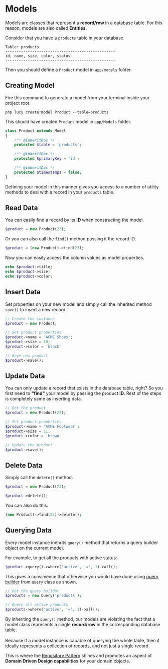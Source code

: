 # Models

Models are classes that represent a **record/row** in a database table. For this reason, models are also called **Entities**.

Consider that you have a `products` table in your database.

```table
Table: products
-------------------------------------------------
id, name, size, color, status
-------------------------------------------------
```

Then you should define a `Product` model in <code>app/models</code> folder.

## Creating Model

Fire this command to generate a model from your terminal inside your project root.

```terminal
php lucy create:model Product --table=products
```

This should have created `Product` model in `app/Models` folder.

```php
class Product extends Model
{
    /** @inheritDoc */
    protected $table = 'products';

    /** @inheritDoc */
    protected $primaryKey = 'id';

    /** @inheritDoc */
    protected $timestamps = false;
}
```

Defining your model in this manner gives you access to a number of utility
methods to deal with a record in your `products` table.

## Read Data

You can easily find a record by its **ID** when constructing the model. 

```php
$product = new Product(23);
```

Or you can also call the <code>find()</code> method passing it the record ID.

```php
$product = (new Product)->find(23);
```

Now you can easily access the column values as model properties.

```php
echo $product->title;
echo $product->size;
echo $product->color;
```

## Insert Data

Set properties on your new model and simply call the inherited method <code>save()</code> 
to insert a new record.

```php
// Create the instance
$product = new Product;

// Set product properties
$product->name = 'ACME Shoes';
$product->size = 10;
$product->color = 'black'

// Save new product
$product->save();
```

## Update Data

You can only update a record that exists in the database table, right? So you first need
to <b>"find"</b> your model by passing the product **ID**. Rest of the steps is completely
same as inserting data.

```php
// Get the product
$product = new Product(23);

// Set product properties 
$product->name = 'ACME Footwear';
$product->size = 11;
$product->color = 'brown'

// Update the product
$product->save();
```

## Delete Data

Simply call the <code>delete()</code> method.

```php
$product = new Product(23);

$product->delete();
```

You can also do this:

```php
(new Product)->find(23)->delete();
```

## Querying Data

Every model instance inehrits `query()` method that returns a query builder object on the current model.

For example, to get all the products with active status:

```php
$product->query()->where('active', '=', 1)->all();
```

This gives a convinience that otherwise you would have done using [query builder](/db-query-builder) from `Query` class as shown.

```php
// Get the query builder 
$products = new Query('products');

// Query all active products
$products->where('active', '=', 1)->all();
```

<p class="tip">By inheriting the <code>query()</code> method, our models are violating the fact that a model class represents a single <b>record/row</b> in the corresponding database table. <br><br>Because if a model instance is capable of querying the whole table, then it ideally represents a collection of records, and not just a single record.</p>

<p class="tip">This is where the <a href="https://en.wikipedia.org/wiki/Domain-driven_design">Repository Pattern</a> shines and promotes an aspect of <b>Domain Driven Design capabilities</b> for your domain objects.</p>